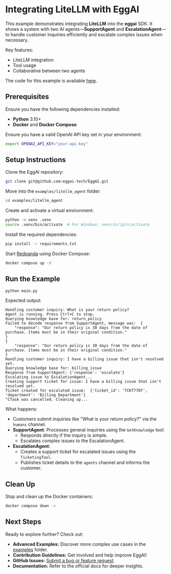 # Integrating LiteLLM with EggAI

This example demonstrates integrating **LiteLLM** into the **eggai** SDK. It shows a system with two AI agents—**SupportAgent** and **EscalationAgent**—to handle customer inquiries efficiently and escalate complex issues when necessary.

Key features:

- LiteLLM integration
- Tool usage
- Collaborative between two agents

The code for this example is available [here](https://github.com/eggai-tech/EggAI/tree/main/examples/litellm_agent).

## Prerequisites

Ensure you have the following dependencies installed:

- **Python** 3.10+
- **Docker** and **Docker Compose**

Ensure you have a valid OpenAI API key set in your environment:

```bash
export OPENAI_API_KEY="your-api-key"
```

## Setup Instructions

Clone the EggAI repository:

```bash
git clone git@github.com:eggai-tech/EggAI.git
```

Move into the `examples/litellm_agent` folder:

```bash
cd examples/litellm_agent
```

Create and activate a virtual environment:

```bash
python -m venv .venv
source .venv/bin/activate  # For Windows: venv\Scripts\activate
```

Install the required dependencies:

```bash
pip install -r requirements.txt
```

Start [Redpanda](https://github.com/redpanda-data/redpanda) using Docker Compose:

```bash
docker compose up -d
```

## Run the Example

```bash
python main.py
```

Expected output:

```plaintext
Handling customer inquiry: What is your return policy?
Agent is running. Press Ctrl+C to stop.
Querying knowledge base for: return_policy
Failed to decode response from SupportAgent, message was:  {
    "response": "Our return policy is 30 days from the date of purchase. Items must be in their original condition."
}
{
    "response": "Our return policy is 30 days from the date of purchase. Items must be in their original condition."
}
Handling customer inquiry: I have a billing issue that isn't resolved yet.
Querying knowledge base for: billing_issue
Response from SupportAgent: {'response': 'escalate'}
Escalating issue to EscalationAgent...
Creating support ticket for issue: I have a billing issue that isn't resolved yet.
Ticket created for escalated issue:  {'ticket_id': 'TCKT7707', 'department': 'Billing Department'}
^CTask was cancelled. Cleaning up...
```

What happens:

- Customers submit inquiries like "What is your return policy?" via the `humans` channel.
- **SupportAgent**: Processes general inquiries using the `GetKnowledge` tool.
  - Responds directly if the inquiry is simple.
  - Escalates complex issues to the EscalationAgent.
- **EscalationAgent**:
  - Creates a support ticket for escalated issues using the `TicketingTool`.
  - Publishes ticket details to the `agents` channel and informs the customer.

## Clean Up

Stop and clean up the Docker containers:

```bash
docker compose down -v
```

## Next Steps

Ready to explore further? Check out:

- **Advanced Examples:** Discover more complex use cases in the [examples](https://github.com/eggai-tech/EggAI/tree/main/examples/) folder.
- **Contribution Guidelines:** Get involved and help improve EggAI!
- **GitHub Issues:** [Submit a bug or feature request](https://github.com/eggai-tech/eggai/issues).
- **Documentation:** Refer to the official docs for deeper insights.
